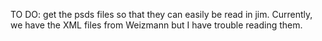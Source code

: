 TO DO: get the psds files so that they can easily be read in jim. Currently, we have the XML files from Weizmann but I have trouble reading them.
